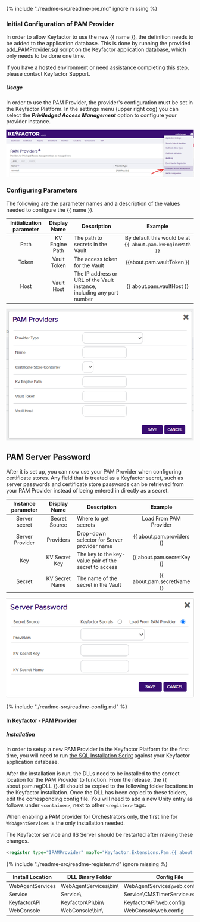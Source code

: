{% include "./readme-src/readme-pre.md" ignore missing %}


### Initial Configuration of PAM Provider
In order to allow Keyfactor to use the new {{ name }}, the definition needs to be added to the application database.
This is done by running the provided [add_PAMProvider.sql](./add_PAMProvider.sql) script on the Keyfactor application database, which only needs to be done one time.

If you have a hosted environment or need assistance completing this step, please contact Keyfactor Support.

##### Usage
In order to use the PAM Provider, the provider's configuration must be set in the Keyfactor Platform. In the settings menu (upper right cog) you can select the ___Priviledged Access Management___ option to configure your provider instance.

![](./images/setting.png)

### Configuring Parameters
The following are the parameter names and a description of the values needed to configure the {{ name }}.

| Initialization parameter | Display Name | Description | Example | 
| :---: | :---: | --- | :---: | 
| Path | KV Engine Path | The path to secrets in the Vault | By default this would be at `{{ about.pam.kvEnginePath }}` |
| Token | Vault Token | The access token for the Vault | {{about.pam.vaultToken }} |
| Host | Vault Host | The IP address or URL of the Vault instance, including any port number | {{ about.pam.vaultHost }}  |

![](./images/config.png)


## PAM Server Password 
After it is set up, you can now use your PAM Provider when configuring certificate stores. Any field that is treated as a Keyfactor secret, such as server passwords and certificate store passwords can be retrieved from your PAM Provider instead of being entered in directly as a secret.

| Instance parameter | Display Name | Description | Example | 
| :---: | :---: | --- | :---: | 
| Server secret | Secret Source | Where to get secrets | Load From PAM Provider |
| Server Provider | Providers | Drop-down selector for Server provider name | {{ about.pam.providers }} |
| Key | KV Secret Key | The key to the key-value pair of the secret to access | {{ about.pam.secretKey }}  |
| Secret | KV Secret Name | The name of the secret in the Vault | {{ about.pam.secretName }} |

![](./images/password.png)


{% include "./readme-src/readme-config.md" %}

#### In Keyfactor - PAM Provider
##### Installation
In order to setup a new PAM Provider in the Keyfactor Platform for the first time, you will need to run [the SQL Installation Script](./add_PAMProvider.sql) against your Keyfactor application database.

After the installation is run, the DLLs need to be installed to the correct location for the PAM Provider to function. From the release, the {{ about.pam.regDLL }}.dll should be copied to the following folder locations in the Keyfactor installation. Once the DLL has been copied to these folders, edit the corresponding config file. You will need to add a new Unity entry as follows under `<container>`, next to other `<register>` tags.

When enabling a PAM provider for Orchestrators only, the first line for `WebAgentServices` is the only installation needed.

The Keyfactor service and IIS Server should be restarted after making these changes.

```xml
<register type="IPAMProvider" mapTo="Keyfactor.Extensions.Pam.{{ about.pam.qualifiedName }}, {{ about.pam.RegDLL }}" name="{{ about.pam.dbName }}" />
```
{% include "./readme-src/readme-register.md" ignore missing %}

| Install Location | DLL Binary Folder | Config File |
| --- | --- | --- |
| WebAgentServices | WebAgentServices\bin\ | WebAgentServices\web.config |
| Service | Service\ | Service\CMSTimerService.exe.config |
| KeyfactorAPI | KeyfactorAPI\bin\ | KeyfactorAPI\web.config |
| WebConsole | WebConsole\bin\ | WebConsole\web.config |

